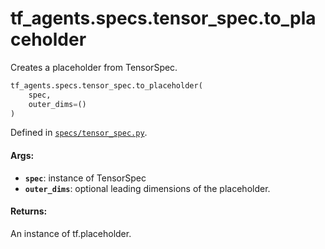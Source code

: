 <div itemscope itemtype="http://developers.google.com/ReferenceObject">
<meta itemprop="name" content="tf_agents.specs.tensor_spec.to_placeholder" />
<meta itemprop="path" content="Stable" />
</div>

# tf_agents.specs.tensor_spec.to_placeholder

Creates a placeholder from TensorSpec.

``` python
tf_agents.specs.tensor_spec.to_placeholder(
    spec,
    outer_dims=()
)
```



Defined in [`specs/tensor_spec.py`](https://github.com/tensorflow/agents/tree/master/tf_agents/specs/tensor_spec.py).

<!-- Placeholder for "Used in" -->

#### Args:

* <b>`spec`</b>: instance of TensorSpec
* <b>`outer_dims`</b>: optional leading dimensions of the placeholder.


#### Returns:

An instance of tf.placeholder.